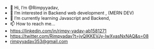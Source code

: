 - 👋 Hi, I’m @Rimpyyadav, 
- 👀 I’m interested in Backend web development , (MERN DEV) 
- 🌱 I’m currently learning Javascript and Backend,
- 📫 How to reach me...
- https://linkedin.com/in/rimpy-yadav-ab1581271
- https://twitter.com/Rimpyadav?t=jvQIKKEVJy-IwXyasNxNAQ&s=08
- rimpyyadav353@gmail.com

<!---
Rimpyyadav/Rimpyyadav is a ✨ special ✨ repository because its `README.md` (this file) appears on your GitHub profile.
You can click the Preview link to take a look at your changes.
--->
